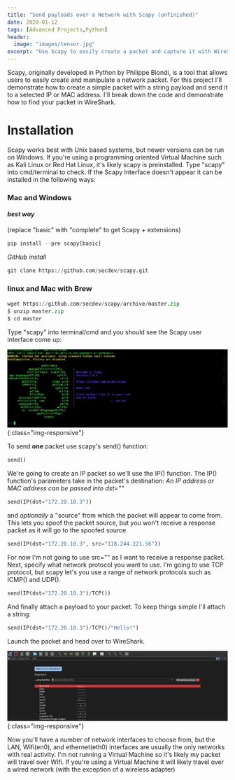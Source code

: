 ```yaml
---
title: "Send payloads over a Network with Scapy (unfinished)"
date: 2020-01-12
tags: [Advanced Projects,Python]
header:
  image: "images/tensor.jpg"
excerpt: "Use Scapy to easily create a packet and capture it with WireShark"
---
```

 Scapy, originally developed in Python by Philippe Biondi, is a tool that allows users to easily create and manipulate a network packet. For this project I'll demonstrate how to create a simple packet with a string payload and send it to a selected IP or MAC address. I'll break down the code and demonstrate how to find your packet in WireShark.

# Installation
 Scapy works best with Unix based systems, but newer versions can be run on Windows. If you're using a programming oriented Virtual Machine such as Kali Linux or Red Hat Linux, it's likely scapy is preinstalled. Type "scapy" into cmd/terminal to check. If the Scapy Interface doesn't appear it can be installed in the following ways:
### **Mac and Windows**
#### *best way*

(replace "basic" with "complete" to get Scapy + extensions)
```python
pip install --pre scapy[basic]
```
*GitHub install*
```python
git clone https://github.com/secdev/scapy.git
```
### **linux and Mac with Brew**

```python
wget https://github.com/secdev/scapy/archive/master.zip
$ unzip master.zip
$ cd master
```


Type "scapy" into terminal/cmd and you should see the Scapy user interface come up:

![WEBDRIVER-EX1](/images/scapyUI.png){:class="img-responsive"}

To send **one** packet use scapy's send() function:
```python
send()
```
We're going to create an IP packet so we'll use the IP() function. The IP() function's parameters take in the packet's destination:
*An IP address or MAC address can be passed into dst=""*

```python
send(IP(dst="172.20.10.3"))
```
and *optionally* a "source" from which the packet will appear to come from. This lets you spoof the packet source, but you won't receive a response packet as it will go to the spoofed source.
```python
send(IP(dst="172.20.10.3", src="118.244.221.56"))
```
For now I'm not going to use src="" as I want to receive a response packet. Next, specify what network protocol you want to use. I'm going to use TCP protocol, but scapy let's you use a range of network protocols such as ICMP() and UDP().
```python
send(IP(dst="172.20.10.3")/TCP())
```
And finally attach a payload to your packet. To keep things simple I'll attach a string:
```python
send(IP(dst="172.20.10.3")/TCP()/"Hello!")
```
Launch the packet and head over to WireShark.

![WEBDRIVER-EX1](/images/wireinterfaces.png){:class="img-responsive"}

Now you'll have a number of network interfaces to choose from, but the LAN, Wifi(en0), and ethernet(eth0) interfaces are usually the only networks with real activity. I'm not running a Virtual Machine so it's likely my packet will travel over Wifi. If you're using a Virtual Machine it will likely travel over a wired network (with the exception of a wireless adapter)

